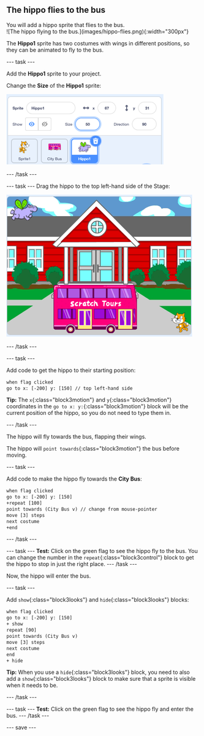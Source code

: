 ## The hippo flies to the bus

<div style="display: flex; flex-wrap: wrap">
<div style="flex-basis: 200px; flex-grow: 1; margin-right: 15px;">
You will add a hippo sprite that flies to the bus.
</div>
<div>
![The hippo flying to the bus.](images/hippo-flies.png){:width="300px"}
</div>
</div>

The **Hippo1** sprite has two costumes with wings in different positions, so they can be animated to fly to the bus.

--- task ---

Add the **Hippo1** sprite to your project. 

Change the **Size** of the **Hippo1** sprite:

![The Sprite pane for the Hippo1 sprite with the size set to 50.](images/hippo-sprite-size.png)

--- /task ---

--- task ---
Drag the hippo to the top left-hand side of the Stage:

![The Hippo1 sprite on the top left-hand side of the Stage.](images/hippo-sprite-stage.png)

--- /task ---

--- task ---

Add code to get the hippo to their starting position:

```blocks3
when flag clicked
go to x: [-200] y: [150] // top left-hand side
```

**Tip:** The `x`{:class="block3motion"} and `y`{:class="block3motion"} coordinates in the `go to x: y:`{:class="block3motion"} block will be the current position of the hippo, so you do not need to type them in.

--- /task ---

The hippo will fly towards the bus, flapping their wings. 

The hippo will `point towards`{:class="block3motion"} the bus before moving.

--- task ---

Add code to make the hippo fly towards the **City Bus**:

```blocks3
when flag clicked
go to x: [-200] y: [150] 
+repeat [100] 
point towards (City Bus v) // change from mouse-pointer
move [3] steps
next costume
+end
```

--- /task ---

--- task ---
**Test:** Click on the green flag to see the hippo fly to the bus. You can change the number in the `repeat`{:class="block3control"} block to get the hippo to stop in just the right place. 
--- /task ---

Now, the hippo will enter the bus.

--- task ---

Add `show`{:class="block3looks"} and `hide`{:class="block3looks"} blocks:

```blocks3
when flag clicked
go to x: [-200] y: [150] 
+ show
repeat [90] 
point towards (City Bus v)
move [3] steps
next costume
end
+ hide
```

**Tip:** When you use a `hide`{:class="block3looks"} block, you need to also add a `show`{:class="block3looks"} block to make sure that a sprite is visible when it needs to be.

--- /task ---

--- task ---
**Test:** Click on the green flag to see the hippo fly and enter the bus. 
--- /task ---

--- save ---

